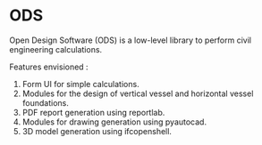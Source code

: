 # ODS

Open Design Software (ODS) is a low-level library to perform civil engineering calculations.

Features envisioned :
1. Form UI for simple calculations.
2. Modules for the design of vertical vessel and horizontal vessel foundations.
3. PDF report generation using reportlab.
4. Modules for drawing generation using pyautocad.
5. 3D model generation using ifcopenshell.

